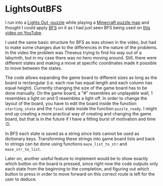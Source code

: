 # LightsOutBFS

I run into a [Lights Out -puzzle](https://en.wikipedia.org/wiki/Lights_Out_(game)) while playing a [Minecraft puzzle map](https://www.curseforge.com/minecraft/worlds/diversity-3) and thought I could apply [BFS](https://en.wikipedia.org/wiki/Breadth-first_search) on it as I had just seen BFS being used on [this video on YouTube](https://www.youtube.com/watch?v=umszOeerdsU).

I used the same basic structure for BFS as was shown in the video, but had to make some changes due to the differences in the nature of the problems. In the video the problem was Theseus trying to find his way out of a labyrinth, but in my case there was no hero moving around. Still, there were different states and making a move at specific coordinates made it possible to move between the states.

The code allows expanding the game board to different sizes as long as the board is rectangular (i.e. each row has equal length and each column has equal height). Currently changing the size of the game board has to be done manually. On the game board, a "#" resembles an unplayable wall, 1 resembles a light on and 0 resembles a light off. In order to change the layout of the board, you have to edit the board inside the function `starting_state` and the `final` state inside the function `puzzle_ready`. I might end up creating a more practical way of creating and changing the game board, but that is in the future if I have a fitting burst of motivation and time :D.

In BFS each state is saved as a string since lists cannot be used as dictionary keys. Transforming these strings into game board lists and back to strings can be done using functions `maze_list_to_str` and `maze_str_to_list`.

Later on, another useful feature to implement would be to show exactly which button on the board is pressed, since right now the code outputs only each state from the beginning to the completion, and figuring out which button to press in order to move forward on this correct route is left for the user to deduce.
